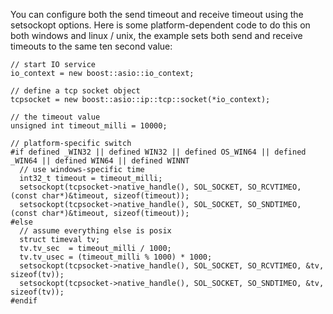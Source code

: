 

You can configure both the send timeout and receive timeout using the setsockopt options. Here is some platform-dependent code to do this on both windows and linux / unix, the example sets both send and receive timeouts to the same ten second value:
```
// start IO service    
io_context = new boost::asio::io_context;        

// define a tcp socket object    
tcpsocket = new boost::asio::ip::tcp::socket(*io_context); 

// the timeout value
unsigned int timeout_milli = 10000;

// platform-specific switch
#if defined _WIN32 || defined WIN32 || defined OS_WIN64 || defined _WIN64 || defined WIN64 || defined WINNT
  // use windows-specific time
  int32_t timeout = timeout_milli;
  setsockopt(tcpsocket->native_handle(), SOL_SOCKET, SO_RCVTIMEO, (const char*)&timeout, sizeof(timeout));
  setsockopt(tcpsocket->native_handle(), SOL_SOCKET, SO_SNDTIMEO, (const char*)&timeout, sizeof(timeout));
#else
  // assume everything else is posix
  struct timeval tv;
  tv.tv_sec  = timeout_milli / 1000;
  tv.tv_usec = (timeout_milli % 1000) * 1000;
  setsockopt(tcpsocket->native_handle(), SOL_SOCKET, SO_RCVTIMEO, &tv, sizeof(tv));
  setsockopt(tcpsocket->native_handle(), SOL_SOCKET, SO_SNDTIMEO, &tv, sizeof(tv));
#endif
```


